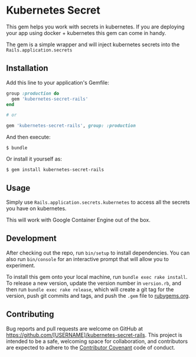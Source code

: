 # Kubernetes Secret

This gem helps you work with secrets in kubernetes. If you are deploying your app using docker + kubernetes this gem can come in handy.

The gem is a simple wrapper and will inject kubernetes secrets into the `Rails.application.secrets`

## Installation

Add this line to your application's Gemfile:

```ruby
group :production do 
  gem 'kubernetes-secret-rails'
end

# or

gem 'kubernetes-secret-rails', group: :production
```

And then execute:

    $ bundle

Or install it yourself as:

    $ gem install kubernetes-secret-rails

## Usage

Simply use `Rails.application.secrets.kubernetes` to access all the secrets you have on kubernetes.

This will work with Google Container Engine out of the box.

## Development

After checking out the repo, run `bin/setup` to install dependencies. You can also run `bin/console` for an interactive prompt that will allow you to experiment.

To install this gem onto your local machine, run `bundle exec rake install`. To release a new version, update the version number in `version.rb`, and then run `bundle exec rake release`, which will create a git tag for the version, push git commits and tags, and push the `.gem` file to [rubygems.org](https://rubygems.org).

## Contributing

Bug reports and pull requests are welcome on GitHub at https://github.com/[USERNAME]/kubernetes-secret-rails. This project is intended to be a safe, welcoming space for collaboration, and contributors are expected to adhere to the [Contributor Covenant](http://contributor-covenant.org) code of conduct.

